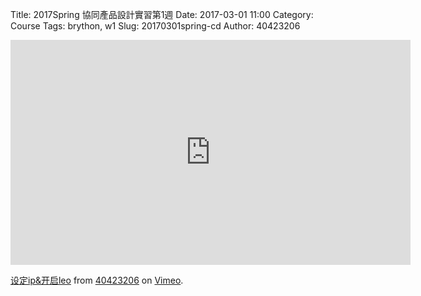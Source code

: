 Title: 2017Spring 協同產品設計實習第1週
Date: 2017-03-01 11:00
Category: Course
Tags: brython, w1
Slug: 20170301spring-cd
Author: 40423206

<iframe src="https://player.vimeo.com/video/206162415" width="640" height="360" frameborder="0" webkitallowfullscreen mozallowfullscreen allowfullscreen></iframe>
<p><a href="https://vimeo.com/206162415">设定ip&amp;开启leo</a> from <a href="https://vimeo.com/user63507357">40423206</a> on <a href="https://vimeo.com">Vimeo</a>.</p>